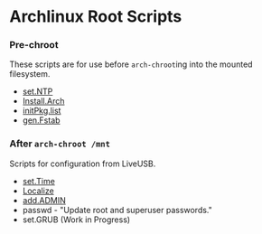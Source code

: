 # __Archlinux Root Scripts__
### Pre-chroot
  These scripts are for use before `arch-chroot`ing into the mounted filesystem.
  + [set.NTP](Pre-chroot/set.NTP.md)
  + [Install.Arch](Pre-chroot/Install.Arch.md)
  + [initPkg.list](Pre-chroot/initPkg.list)
  + [gen.Fstab](Pre-chroot/gen.Fstab.md)
### After `arch-chroot /mnt`
  Scripts for configuration from LiveUSB.
  + [set.Time](set.Time.md)
  + [Localize](Localize.md)
  + [add.ADMIN](add.ADMIN.md)
  + passwd - "Update root and superuser passwords."
  + set.GRUB (Work in Progress)
